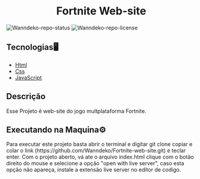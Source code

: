 <h1 align=center>Fortnite Web-site</h1>

![Wanndeko-repo-status](https://img.shields.io/badge/Status-Finished-lightgrey?style=for-the-badge&logo=headspace&logoColor=green&color=lightgrey)
![Wanndeko-repo-license](https://img.shields.io/github/license/Luk4x/iManager-json-server?style=for-the-badge&logo=unlicense&logoColor=lightgrey)

<h2>Tecnologias🖥️</h2>

<ul>
<li><a href=https://developer.mozilla.org/pt-BR/docs/Web/HTML>Html</a></li>
<li><a href=https://developer.mozilla.org/pt-BR/docs/Learn/Getting_started_with_the_web/CSS_basics>Css</a></li>
<li><a href=https://developer.mozilla.org/pt-BR/docs/web/javascript/guide/introduction>JavaScript</a></li>
</ul>

<h2>Descrição</h2>
<p>Esse Projeto é web-site do jogo multplataforma Fortnite.</p>

<h2>Executando na Maquina⚙️</h2>
<p>Para executar este projeto basta abrir o terminal e digitar git clone copiar e colar o link (https://github.com/Wanndeko/Fortnite-web-site.git) e teclar enter. Com o projeto aberto,
vá ate o arquivo index.html clique com o botão direito do mouse e selecione a opção "open with live server", caso esta opção não apareça, instale a extensão live server no editor de codigo.</p>
